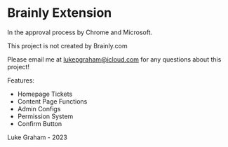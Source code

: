 #  Brainly Extension

In the approval process by Chrome and Microsoft.

This project is not created by Brainly.com

Please email me at lukepgraham@icloud.com for any questions about this project!

Features:

- Homepage Tickets
- Content Page Functions
- Admin Configs
- Permission System
- Confirm Button

Luke Graham - 2023
